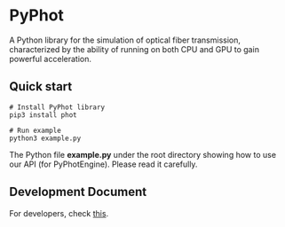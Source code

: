 # PyPhot

A Python library for the simulation of optical fiber transmission, characterized by the ability of running on both CPU and GPU to gain powerful acceleration.

## Quick start

```shell
# Install PyPhot library
pip3 install phot

# Run example
python3 example.py
```

The Python file **example.py** under the root directory showing how to use our API (for PyPhotEngine). Please read it carefully.

## Development Document

For developers, check [this](docs/dev-doc.md).
